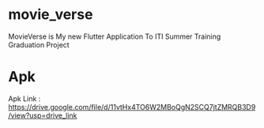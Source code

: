 # movie_verse

MovieVerse is My new Flutter Application To ITI Summer Training Graduation Project 

# Apk

Apk Link : https://drive.google.com/file/d/11vtHx4TO6W2MBoQgN2SCQ7jtZMRQB3D9/view?usp=drive_link



